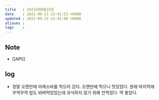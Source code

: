 ```yaml
---
title   : 2021년09월23일 
date    : 2021-09-23 22:41:53 +0900
updated : 2021-09-23 22:43:08 +0900
aliases : 
tags    : 
---
```

## Note
- [[API]]

## log 
- 정말 오랜만에 마제소바를 먹으러 갔다. 오랜만에 먹으니 맛있었다. 원래 마지막에 꾸역꾸역 밥도 비벼먹었었는데 과식하지 않기 위해 안먹었다. 딱 좋았다.
